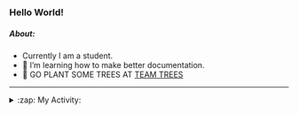 ### Hello World!

##### About:
- Currently I am a student.
- 🌱 I’m learning how to make better documentation.
- 🌱 GO PLANT SOME TREES AT [TEAM TREES](https://teamtrees.org/)

---
<details>
  <summary>:zap: My Activity:</summary>
  
<!--START_SECTION:waka-->
![Code Time](http://img.shields.io/badge/Code%20Time-1%2C166%20hrs%2015%20mins-blue)

**I'm a Night 🦉** 

```text
🌞 Morning                1902 commits        ███░░░░░░░░░░░░░░░░░░░░░░   10.13 % 
🌆 Daytime                6384 commits        ████████░░░░░░░░░░░░░░░░░   33.99 % 
🌃 Evening                5355 commits        ███████░░░░░░░░░░░░░░░░░░   28.51 % 
🌙 Night                  5142 commits        ███████░░░░░░░░░░░░░░░░░░   27.38 % 
```
📅 **I'm Most Productive on Wednesday** 

```text
Monday                   2655 commits        ████░░░░░░░░░░░░░░░░░░░░░   14.14 % 
Tuesday                  2572 commits        ███░░░░░░░░░░░░░░░░░░░░░░   13.69 % 
Wednesday                4390 commits        ██████░░░░░░░░░░░░░░░░░░░   23.37 % 
Thursday                 2425 commits        ███░░░░░░░░░░░░░░░░░░░░░░   12.91 % 
Friday                   1944 commits        ███░░░░░░░░░░░░░░░░░░░░░░   10.35 % 
Saturday                 1643 commits        ██░░░░░░░░░░░░░░░░░░░░░░░   08.75 % 
Sunday                   3154 commits        ████░░░░░░░░░░░░░░░░░░░░░   16.79 % 
```


📊 **This Week I Spent My Time On** 

```text
🔥 Editors: 
IntelliJ                 5 hrs 7 mins        █████████████████████████   100.00 % 

🐱‍💻 Projects: 
intro                    4 hrs 55 mins       ████████████████████████░   95.95 % 
android-demo             7 mins              █░░░░░░░░░░░░░░░░░░░░░░░░   02.53 % 
Unknown Project          4 mins              ░░░░░░░░░░░░░░░░░░░░░░░░░   01.52 % 
```


 Last Updated on 24/08/2023 22:10:26 UTC
<!--END_SECTION:waka-->
</details>
